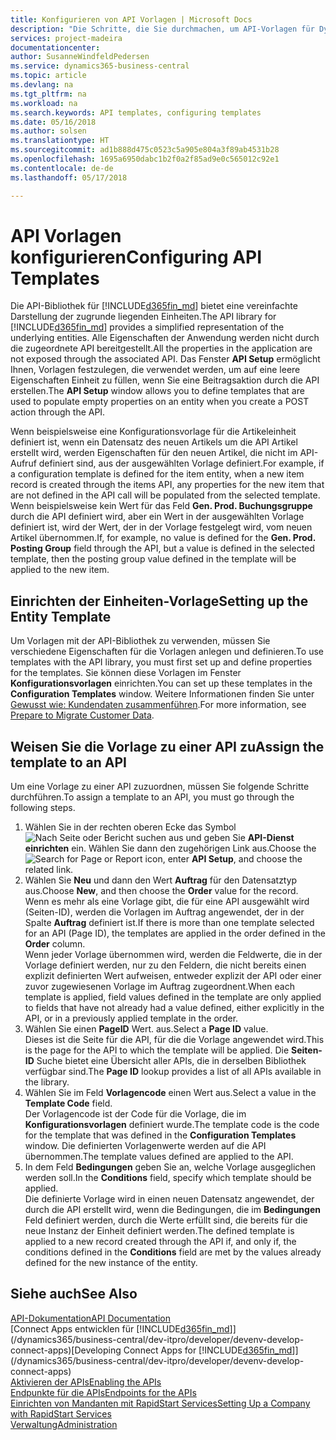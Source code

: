 ```yaml
---
title: Konfigurieren von API Vorlagen | Microsoft Docs
description: "Die Schritte, die Sie durchmachen, um API-Vorlagen für Dynamics 365 Business Central zu konfigurieren."
services: project-madeira
documentationcenter: 
author: SusanneWindfeldPedersen
ms.service: dynamics365-business-central
ms.topic: article
ms.devlang: na
ms.tgt_pltfrm: na
ms.workload: na
ms.search.keywords: API templates, configuring templates
ms.date: 05/16/2018
ms.author: solsen
ms.translationtype: HT
ms.sourcegitcommit: ad1b888d475c0523c5a905e804a3f89ab4531b28
ms.openlocfilehash: 1695a6950dabc1b2f0a2f85ad9e0c565012c92e1
ms.contentlocale: de-de
ms.lasthandoff: 05/17/2018

---
```


# <a name="configuring-api-templates"></a><span data-ttu-id="1789d-103">API Vorlagen konfigurieren</span><span class="sxs-lookup"><span data-stu-id="1789d-103">Configuring API Templates</span></span>
<span data-ttu-id="1789d-104">Die API-Bibliothek für [!INCLUDE[d365fin_md](includes/d365fin_md.md)] bietet eine vereinfachte Darstellung der zugrunde liegenden Einheiten.</span><span class="sxs-lookup"><span data-stu-id="1789d-104">The API library for [!INCLUDE[d365fin_md](includes/d365fin_md.md)] provides a simplified representation of the underlying entities.</span></span> <span data-ttu-id="1789d-105">Alle Eigenschaften der Anwendung werden nicht durch die zugeordnete API bereitgestellt.</span><span class="sxs-lookup"><span data-stu-id="1789d-105">All the properties in the application are not exposed through the associated API.</span></span> <span data-ttu-id="1789d-106">Das Fenster **API Setup** ermöglicht Ihnen, Vorlagen festzulegen, die verwendet werden, um auf eine leere Eigenschaften Einheit zu füllen, wenn Sie eine Beitragsaktion durch die API erstellen.</span><span class="sxs-lookup"><span data-stu-id="1789d-106">The **API Setup** window allows you to define templates that are used to populate empty properties on an entity when you create a POST action through the API.</span></span> 

<span data-ttu-id="1789d-107">Wenn beispielsweise eine Konfigurationsvorlage für die Artikeleinheit definiert ist, wenn ein Datensatz des neuen Artikels um die API Artikel erstellt wird, werden Eigenschaften für den neuen Artikel, die nicht im API-Aufruf definiert sind, aus der ausgewählten Vorlage definiert.</span><span class="sxs-lookup"><span data-stu-id="1789d-107">For example, if a configuration template is defined for the item entity, when a new item record is created through the items API, any properties for the new item that are not defined in the API call will be populated from the selected template.</span></span> <span data-ttu-id="1789d-108">Wenn beispielsweise kein Wert für das Feld **Gen. Prod. Buchungsgruppe** durch die API definiert wird, aber ein Wert in der ausgewählten Vorlage definiert ist, wird der Wert, der in der Vorlage festgelegt wird, vom neuen Artikel übernommen.</span><span class="sxs-lookup"><span data-stu-id="1789d-108">If, for example, no value is defined for the **Gen. Prod. Posting Group** field through the API, but a value is defined in the selected template, then the posting group value defined in the template will be applied to the new item.</span></span> 

## <a name="setting-up-the-entity-template"></a><span data-ttu-id="1789d-109">Einrichten der Einheiten-Vorlage</span><span class="sxs-lookup"><span data-stu-id="1789d-109">Setting up the Entity Template</span></span>
<span data-ttu-id="1789d-110">Um Vorlagen mit der API-Bibliothek zu verwenden, müssen Sie verschiedene Eigenschaften für die Vorlagen anlegen und definieren.</span><span class="sxs-lookup"><span data-stu-id="1789d-110">To use templates with the API library, you must first set up and define properties for the templates.</span></span> <span data-ttu-id="1789d-111">Sie können diese Vorlagen im Fenster **Konfigurationsvorlagen** einrichten.</span><span class="sxs-lookup"><span data-stu-id="1789d-111">You can set up these templates in the **Configuration Templates** window.</span></span> <span data-ttu-id="1789d-112">Weitere Informationen finden Sie unter [Gewusst wie: Kundendaten zusammenführen](admin-use-templates-to-prepare-customer-data-for-migration.md).</span><span class="sxs-lookup"><span data-stu-id="1789d-112">For more information, see [Prepare to Migrate Customer Data](admin-use-templates-to-prepare-customer-data-for-migration.md).</span></span> 

## <a name="assign-the-template-to-an-api"></a><span data-ttu-id="1789d-113">Weisen Sie die Vorlage zu einer API zu</span><span class="sxs-lookup"><span data-stu-id="1789d-113">Assign the template to an API</span></span>

<span data-ttu-id="1789d-114">Um eine Vorlage zu einer API zuzuordnen, müssen Sie folgende Schritte durchführen.</span><span class="sxs-lookup"><span data-stu-id="1789d-114">To assign a template to an API, you must go through the following steps.</span></span>

1. <span data-ttu-id="1789d-115">Wählen Sie in der rechten oberen Ecke das Symbol ![Nach Seite oder Bericht suchen](media/ui-search/search_small.png "Nach Seite oder Bericht suchen") aus und geben Sie **API-Dienst einrichten** ein. Wählen Sie dann den zugehörigen Link aus.</span><span class="sxs-lookup"><span data-stu-id="1789d-115">Choose the ![Search for Page or Report](media/ui-search/search_small.png "Search for Page or Report icon") icon, enter **API Setup**, and choose the related link.</span></span>
2. <span data-ttu-id="1789d-116">Wählen Sie **Neu** und dann den Wert **Auftrag** für den Datensatztyp aus.</span><span class="sxs-lookup"><span data-stu-id="1789d-116">Choose **New**, and then choose the **Order** value for the record.</span></span>  
<span data-ttu-id="1789d-117">Wenn es mehr als eine Vorlage gibt, die für eine API ausgewählt wird (Seiten-ID), werden die Vorlagen im Auftrag angewendet, der in der Spalte **Auftrag** definiert ist.</span><span class="sxs-lookup"><span data-stu-id="1789d-117">If there is more than one template selected for an API (Page ID), the templates are applied in the order defined in the **Order** column.</span></span>   
<span data-ttu-id="1789d-118">Wenn jeder Vorlage übernommen wird, werden die Feldwerte, die in der Vorlage definiert werden, nur zu den Feldern, die nicht bereits einen explizit definierten Wert aufweisen, entweder explizit der API oder einer zuvor zugewiesenen Vorlage im Auftrag zugeordnent.</span><span class="sxs-lookup"><span data-stu-id="1789d-118">When each template is applied, field values defined in the template are only applied to fields that have not already had a value defined, either explicitly in the API, or in a previously applied template in the order.</span></span> 
3. <span data-ttu-id="1789d-119">Wählen Sie einen **PageID** Wert. aus.</span><span class="sxs-lookup"><span data-stu-id="1789d-119">Select a **Page ID** value.</span></span>  
<span data-ttu-id="1789d-120">Dieses ist die Seite für die API, für die die Vorlage angewendet wird.</span><span class="sxs-lookup"><span data-stu-id="1789d-120">This is the page for the API to which the template will be applied.</span></span> <span data-ttu-id="1789d-121">Die **Seiten-ID**  Suche bietet eine Übersicht aller APIs, die in derselben Bibliothek verfügbar sind.</span><span class="sxs-lookup"><span data-stu-id="1789d-121">The **Page ID** lookup provides a list of all APIs available in the library.</span></span>
4. <span data-ttu-id="1789d-122">Wählen Sie im Feld **Vorlagencode** einen Wert aus.</span><span class="sxs-lookup"><span data-stu-id="1789d-122">Select a value in the **Template Code** field.</span></span>  
<span data-ttu-id="1789d-123">Der Vorlagencode ist der Code für die Vorlage, die im **Konfigurationsvorlagen** definiert wurde.</span><span class="sxs-lookup"><span data-stu-id="1789d-123">The template code is the code for the template that was defined in the **Configuration Templates** window.</span></span> <span data-ttu-id="1789d-124">Die definierten Vorlagenwerte werden auf die API übernommen.</span><span class="sxs-lookup"><span data-stu-id="1789d-124">The template values defined are applied to the API.</span></span> 
5. <span data-ttu-id="1789d-125">In dem Feld **Bedingungen** geben Sie an, welche Vorlage ausgeglichen werden soll.</span><span class="sxs-lookup"><span data-stu-id="1789d-125">In the **Conditions** field, specify which template should be applied.</span></span>  
<span data-ttu-id="1789d-126">Die definierte Vorlage wird in einen neuen Datensatz angewendet, der durch die API erstellt wird, wenn die Bedingungen, die im **Bedingungen** Feld definiert werden, durch die Werte erfüllt sind, die bereits für die neue Instanz der Einheit definiert werden.</span><span class="sxs-lookup"><span data-stu-id="1789d-126">The defined template is applied to a new record created through the API if, and only if, the conditions defined in the **Conditions** field are met by the values already defined for the new instance of the entity.</span></span>

## <a name="see-also"></a><span data-ttu-id="1789d-127">Siehe auch</span><span class="sxs-lookup"><span data-stu-id="1789d-127">See Also</span></span>
[<span data-ttu-id="1789d-128">API-Dokumentation</span><span class="sxs-lookup"><span data-stu-id="1789d-128">API Documentation</span></span>](/dynamics-nav/fin-graph)  
<span data-ttu-id="1789d-129">[Connect Apps entwicklen für [!INCLUDE[d365fin_md](includes/d365fin_md.md)]](/dynamics365/business-central/dev-itpro/developer/devenv-develop-connect-apps)</span><span class="sxs-lookup"><span data-stu-id="1789d-129">[Developing Connect Apps for [!INCLUDE[d365fin_md](includes/d365fin_md.md)]](/dynamics365/business-central/dev-itpro/developer/devenv-develop-connect-apps)</span></span>  
[<span data-ttu-id="1789d-130">Aktivieren der APIs</span><span class="sxs-lookup"><span data-stu-id="1789d-130">Enabling the APIs</span></span>](/dynamics-nav/enabling-apis-for-dynamics-nav)  
[<span data-ttu-id="1789d-131">Endpunkte für die APIs</span><span class="sxs-lookup"><span data-stu-id="1789d-131">Endpoints for the APIs</span></span>](/dynamics-nav/endpoints-apis-for-dynamics)  
[<span data-ttu-id="1789d-132">Einrichten von Mandanten mit RapidStart Services</span><span class="sxs-lookup"><span data-stu-id="1789d-132">Setting Up a Company with RapidStart Services</span></span>](admin-set-up-a-company-with-rapidstart.md)  
[<span data-ttu-id="1789d-133">Verwaltung</span><span class="sxs-lookup"><span data-stu-id="1789d-133">Administration</span></span>](admin-setup-and-administration.md)
